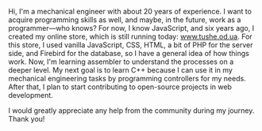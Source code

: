 Hi,
I'm a mechanical engineer with about 20 years of experience.
I want to acquire programming skills as well, and maybe, in the future, work as a programmer—who knows?
For now, I know JavaScript, and six years ago, I created my online store, which is still running today: www.tushe.od.ua.
For this store, I used vanilla JavaScript, CSS, HTML, a bit of PHP for the server side, and Firebird for the database, so I have a general idea of how things work.
Now, I'm learning assembler to understand the processes on a deeper level.
My next goal is to learn C++ because I can use it in my mechanical engineering tasks by programming controllers for my needs.
After that, I plan to start contributing to open-source projects in web development.

I would greatly appreciate any help from the community during my journey.
Thank you!

<!---
SokolovskyiK/SokolovskyiK is a ✨ special ✨ repository because its `README.md` (this file) appears on your GitHub profile.
You can click the Preview link to take a look at your changes.
--->
